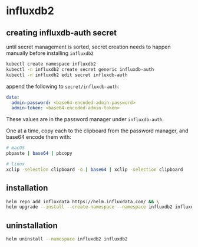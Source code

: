 # influxdb2

## creating influxdb-auth secret

until secret management is sorted, secret creation needs to happen manually before installing `influxdb2`

```bash
kubectl create namespace influxdb2
kubectl -n influxdb2 create secret generic influxdb-auth
kubectl -n influxdb2 edit secret influxdb-auth
```

append the following to `secret/influxdb-auth`:

```yaml
data:
  admin-password: <base64-encoded-admin-password>
  admin-token: <base64-encoded-admin-token>
```

These values are in the password manager under `influxdb-auth`.

One at a time, copy each to the clipboard from the password manager, and base64 encode them with:

```bash
# macOS
pbpaste | base64 | pbcopy

# linux
xclip -selection clipboard -o | base64 | xclip -selection clipboard
```

## installation

```bash
helm repo add influxdata https://helm.influxdata.com/ && \
helm upgrade --install --create-namespace --namespace influxdb2 influxdb2 influxdata/influxdb2 --values 20-influxdb2/values.yaml
```

## uninstallation

```bash
helm uninstall --namespace influxdb2 influxdb2
```
